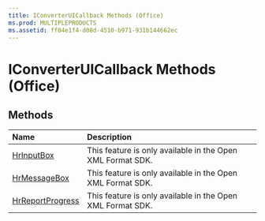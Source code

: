 ```yaml
---
title: IConverterUICallback Methods (Office)
ms.prod: MULTIPLEPRODUCTS
ms.assetid: ff04e1f4-d08d-4510-b971-931b144662ec
---
```



# IConverterUICallback Methods (Office)

## Methods



|**Name**|**Description**|
|:-----|:-----|
|[HrInputBox](iconverteruicallback-hrinputbox-method-office.md)|This feature is only available in the Open XML Format SDK.|
|[HrMessageBox](iconverteruicallback-hrmessagebox-method-office.md)|This feature is only available in the Open XML Format SDK.|
|[HrReportProgress](iconverteruicallback-hrreportprogress-method-office.md)|This feature is only available in the Open XML Format SDK.|

